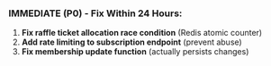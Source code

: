 ### **IMMEDIATE (P0) - Fix Within 24 Hours:**

1. **Fix raffle ticket allocation race condition** (Redis atomic counter)
2. **Add rate limiting to subscription endpoint** (prevent abuse)
3. **Fix membership update function** (actually persists changes)
